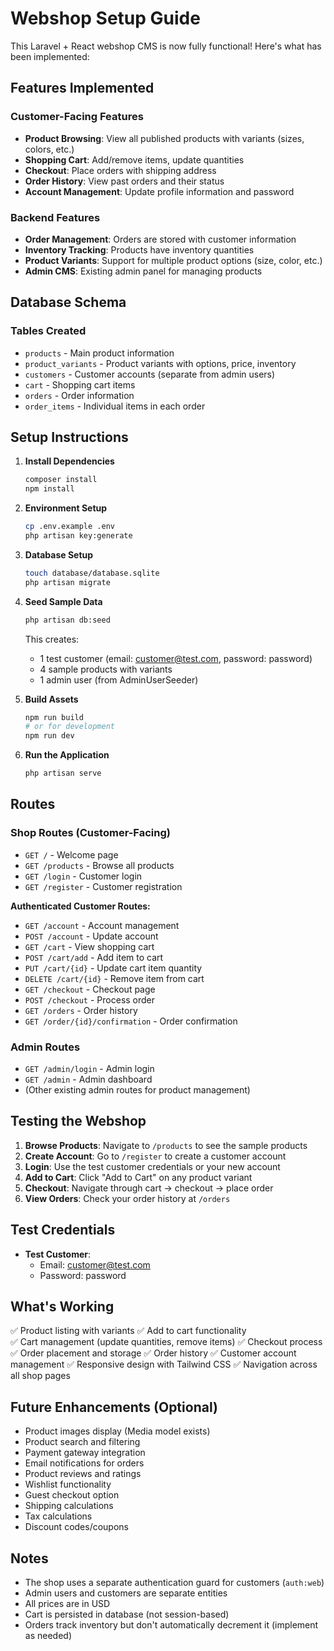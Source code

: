 # Webshop Setup Guide

This Laravel + React webshop CMS is now fully functional! Here's what has been implemented:

## Features Implemented

### Customer-Facing Features
- **Product Browsing**: View all published products with variants (sizes, colors, etc.)
- **Shopping Cart**: Add/remove items, update quantities
- **Checkout**: Place orders with shipping address
- **Order History**: View past orders and their status
- **Account Management**: Update profile information and password

### Backend Features
- **Order Management**: Orders are stored with customer information
- **Inventory Tracking**: Products have inventory quantities
- **Product Variants**: Support for multiple product options (size, color, etc.)
- **Admin CMS**: Existing admin panel for managing products

## Database Schema

### Tables Created
- `products` - Main product information
- `product_variants` - Product variants with options, price, inventory
- `customers` - Customer accounts (separate from admin users)
- `cart` - Shopping cart items
- `orders` - Order information
- `order_items` - Individual items in each order

## Setup Instructions

1. **Install Dependencies**
   ```bash
   composer install
   npm install
   ```

2. **Environment Setup**
   ```bash
   cp .env.example .env
   php artisan key:generate
   ```

3. **Database Setup**
   ```bash
   touch database/database.sqlite
   php artisan migrate
   ```

4. **Seed Sample Data**
   ```bash
   php artisan db:seed
   ```
   This creates:
   - 1 test customer (email: customer@test.com, password: password)
   - 4 sample products with variants
   - 1 admin user (from AdminUserSeeder)

5. **Build Assets**
   ```bash
   npm run build
   # or for development
   npm run dev
   ```

6. **Run the Application**
   ```bash
   php artisan serve
   ```

## Routes

### Shop Routes (Customer-Facing)
- `GET /` - Welcome page
- `GET /products` - Browse all products
- `GET /login` - Customer login
- `GET /register` - Customer registration

**Authenticated Customer Routes:**
- `GET /account` - Account management
- `POST /account` - Update account
- `GET /cart` - View shopping cart
- `POST /cart/add` - Add item to cart
- `PUT /cart/{id}` - Update cart item quantity
- `DELETE /cart/{id}` - Remove item from cart
- `GET /checkout` - Checkout page
- `POST /checkout` - Process order
- `GET /orders` - Order history
- `GET /order/{id}/confirmation` - Order confirmation

### Admin Routes
- `GET /admin/login` - Admin login
- `GET /admin` - Admin dashboard
- (Other existing admin routes for product management)

## Testing the Webshop

1. **Browse Products**: Navigate to `/products` to see the sample products
2. **Create Account**: Go to `/register` to create a customer account
3. **Login**: Use the test customer credentials or your new account
4. **Add to Cart**: Click "Add to Cart" on any product variant
5. **Checkout**: Navigate through cart → checkout → place order
6. **View Orders**: Check your order history at `/orders`

## Test Credentials

- **Test Customer**: 
  - Email: customer@test.com
  - Password: password

## What's Working

✅ Product listing with variants
✅ Add to cart functionality  
✅ Cart management (update quantities, remove items)
✅ Checkout process
✅ Order placement and storage
✅ Order history
✅ Customer account management
✅ Responsive design with Tailwind CSS
✅ Navigation across all shop pages

## Future Enhancements (Optional)

- Product images display (Media model exists)
- Product search and filtering
- Payment gateway integration
- Email notifications for orders
- Product reviews and ratings
- Wishlist functionality
- Guest checkout option
- Shipping calculations
- Tax calculations
- Discount codes/coupons

## Notes

- The shop uses a separate authentication guard for customers (`auth:web`)
- Admin users and customers are separate entities
- All prices are in USD
- Cart is persisted in database (not session-based)
- Orders track inventory but don't automatically decrement it (implement as needed)
